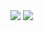 <img src="https://github-readme-stats.vercel.app/api?username=phamhuuloc&theme=onedark&show_icons=true&count_private=true">
<img src="https://github-readme-stats.vercel.app/api/top-langs/?username=phamhuuloc&theme=onedark&layout=&langs_count=5">
